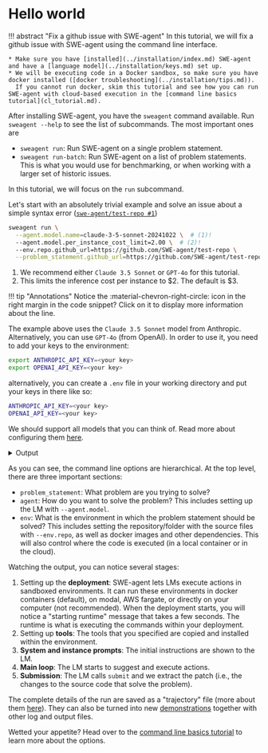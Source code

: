 # Hello world

!!! abstract "Fix a github issue with SWE-agent"
    In this tutorial, we will fix a github issue with SWE-agent using the command line interface.

    * Make sure you have [installed](../installation/index.md) SWE-agent and have a [language model](../installation/keys.md) set up.
    * We will be executing code in a Docker sandbox, so make sure you have docker installed ([docker troubleshooting](../installation/tips.md)).
      If you cannot run docker, skim this tutorial and see how you can run SWE-agent with cloud-based execution in the [command line basics tutorial](cl_tutorial.md).

After installing SWE-agent, you have the `sweagent` command available. Run `sweagent --help` to see the list of subcommands.
The most important ones are

* `sweagent run`: Run SWE-agent on a single problem statement.
* `sweagent run-batch`: Run SWE-agent on a list of problem statements. This is what you would use for benchmarking, or when
  working with a larger set of historic issues.

In this tutorial, we will focus on the `run` subcommand.

Let's start with an absolutely trivial example and solve an issue about a simple syntax error ([`swe-agent/test-repo #1`](https://github.com/SWE-agent/test-repo/issues/1))

```bash
sweagent run \
  --agent.model.name=claude-3-5-sonnet-20241022 \  # (1)!
  --agent.model.per_instance_cost_limit=2.00 \  # (2)!
  --env.repo.github_url=https://github.com/SWE-agent/test-repo \
  --problem_statement.github_url=https://github.com/SWE-agent/test-repo/issues/1
```

1. We recommend either `Claude 3.5 Sonnet` or `GPT-4o` for this tutorial.
2. This limits the inference cost per instance to $2. The default is $3.

!!! tip "Annotations"
    Notice the :material-chevron-right-circle: icon in the right margin in the code snippet? Click on it to display more information
    about the line.

The example above uses the `Claude 3.5 Sonnet` model from Anthropic. Alternatively, you can use `GPT-4o` (from OpenAI).
In order to use it, you need to add your keys to the environment:

```bash
export ANTHROPIC_API_KEY=<your key>
export OPENAI_API_KEY=<your key>
```

alternatively, you can create a `.env` file in your working directory and put your keys in there like so:

```bash
ANTHROPIC_API_KEY=<your key>
OPENAI_API_KEY=<your key>
```

We should support all models that you can think of. Read more about configuring them [here](../installation/keys.md).

<details>
<summary>Output</summary>

```
--8<-- "docs/usage/hello_world_output.txt"
```
</details>

As you can see, the command line options are hierarchical. At the top level, there are three important sections:

* `problem_statement`: What problem are you trying to solve?
* `agent`: How do you want to solve the problem? This includes setting up the LM with `--agent.model`.
* `env`: What is the environment in which the problem statement should be solved?
  This includes setting the repository/folder with the source files with `--env.repo`, as well as docker images and other dependencies.
  This will also control where the code is executed (in a local container or in the cloud).


Watching the output, you can notice several stages:

1. Setting up the **deployment**: SWE-agent lets LMs execute actions in sandboxed environments. It can run these environments
   in docker containers (default), on modal, AWS fargate, or directly on your computer (not recommended).
   When the deployment starts, you will notice a "starting runtime" message that takes a few seconds. The runtime is
   what is executing the commands within your deployment.
2. Setting up **tools**: The tools that you specified are copied and installed within the environment.
3. **System and instance prompts**: The initial instructions are shown to the LM.
4. **Main loop**: The LM starts to suggest and execute actions.
5. **Submission**: The LM calls `submit` and we extract the patch (i.e., the changes to the source code that solve the problem).

The complete details of the run are saved as a "trajectory" file (more about them [here](trajectories.md)). They can also be turned into new [demonstrations](../config/demonstrations.md) together with other log and output files.

Wetted your appetite? Head over to the [command line basics tutorial](cl_tutorial.md) to learn more about the options.